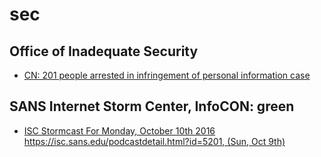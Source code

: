 # sec

## Office of Inadequate Security
- [CN:  201 people arrested in infringement of personal information case](https://www.databreaches.net/cn-201-people-arrested-in-infringement-of-personal-information-case/)

## SANS Internet Storm Center, InfoCON: green
- [ISC Stormcast For Monday, October 10th 2016 https://isc.sans.edu/podcastdetail.html?id=5201, (Sun, Oct 9th)](https://isc.sans.edu/diary.html?storyid=21575&rss)


